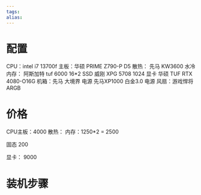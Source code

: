 ```yaml
---
tags: 
alias:
---
```

# 配置
CPU：intel i7 13700f
主板：华硕 PRIME Z790-P D5
散热： 先马 KW3600 水冷
内存： 阿斯加特 tuf 6000 16\*2
SSD 威刚 XPG 5708 1024
显卡 华硕 TUF RTX 4080-O16G
机箱：先马 大境界
电源 先马XP1000 白金3.0 电源
风扇：游戏悍将 ARGB 


# 价格
CPU主板：4000
散热：
内存：1250\*2 = 2500

固态 200

显卡： 9000

# 装机步骤

